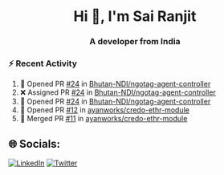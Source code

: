 <h1 align="center">Hi 👋, I'm Sai Ranjit</h1>
<h3 align="center">A developer from India</h3>

### :zap: Recent Activity

<!--START_SECTION:activity-->
1. 💪 Opened PR [#24](https://github.com/Bhutan-NDI/ngotag-agent-controller/pull/24) in [Bhutan-NDI/ngotag-agent-controller](https://github.com/Bhutan-NDI/ngotag-agent-controller)
2. ❌ Assigned PR [#24](undefined) in [Bhutan-NDI/ngotag-agent-controller](https://github.com/Bhutan-NDI/ngotag-agent-controller)
3. 💪 Opened PR [#24](undefined) in [Bhutan-NDI/ngotag-agent-controller](https://github.com/Bhutan-NDI/ngotag-agent-controller)
4. 💪 Opened PR [#12](https://github.com/ayanworks/credo-ethr-module/pull/12) in [ayanworks/credo-ethr-module](https://github.com/ayanworks/credo-ethr-module)
5. 🎉 Merged PR [#11](https://github.com/ayanworks/credo-ethr-module/pull/11) in [ayanworks/credo-ethr-module](https://github.com/ayanworks/credo-ethr-module)
<!--END_SECTION:activity-->

## 🌐 Socials:
[![LinkedIn](https://img.shields.io/badge/LinkedIn-%230077B5.svg?logo=linkedin&logoColor=white)](https://linkedin.com/in/sairanjit) [![Twitter](https://img.shields.io/badge/Twitter-%231DA1F2.svg?logo=Twitter&logoColor=white)](https://twitter.com/sairanjit_) 
